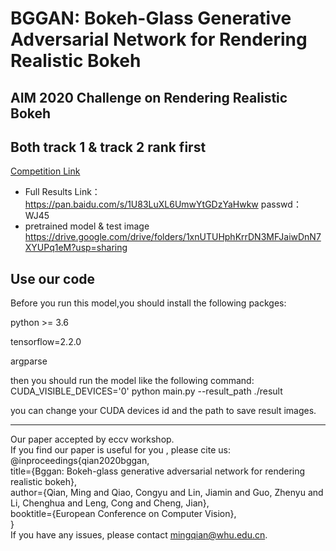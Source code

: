 # BGGAN: Bokeh-Glass Generative Adversarial Network for Rendering Realistic Bokeh
## AIM 2020 Challenge on Rendering Realistic Bokeh
## Both track 1 & track 2 rank first
[Competition Link](https://competitions.codalab.org/competitions/24716#learn_the_details)


* Full Results Link：https://pan.baidu.com/s/1U83LuXL6UmwYtGDzYaHwkw   passwd：WJ45
* pretrained model & test image https://drive.google.com/drive/folders/1xnUTUHphKrrDN3MFJaiwDnN7XYUPq1eM?usp=sharing

## Use our code

Before you run this model,you should install the following packges:

python >= 3.6 

tensorflow=2.2.0 

argparse 

then you should run the model like the following command: 
CUDA_VISIBLE_DEVICES='0' python main.py --result_path ./result 

you can change your CUDA devices id and the path to save result images. 

------------------------------------------------------------------------------

Our paper accepted by eccv workshop.  
If you find our paper is useful for you ,
please cite us:  
@inproceedings{qian2020bggan,  
  title={Bggan: Bokeh-glass generative adversarial network for rendering realistic bokeh},  
  author={Qian, Ming and Qiao, Congyu and Lin, Jiamin and Guo, Zhenyu and Li, Chenghua and Leng, Cong and Cheng, Jian},  
  booktitle={European Conference on Computer Vision},   
}  
If you have any issues, please contact mingqian@whu.edu.cn.
